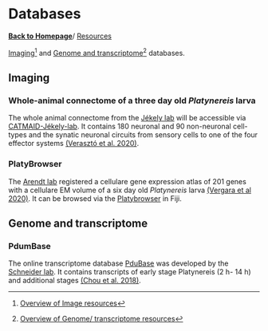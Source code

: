 # Databases

[**Back to Homepage**](index.md)/ [Resources](resources.md)

[Imaging](#imaging)[^1] and [Genome and transcriptome](#genome-and-transcriptome)[^2] databases.


## Imaging
### Whole-animal connectome of a three day old *Platynereis* larva

The whole animal connectome from the [Jékely lab](labs.md#jékely-lab) will be accessible via [CATMAID-Jékely-lab](https://catmaid.jekelylab.ex.ac.uk). It contains 180 neuronal and 90 non-neuronal cell-types and the synatic neuronal circuits from sensory cells to one of the four effector systems [(Verasztó et al. 2020)](https://www.biorxiv.org/content/10.1101/2020.08.21.260984v2).

### PlatyBrowser 

The [Arendt lab](labs.md#arendt-lab) registered a cellulare gene expression atlas of 201 genes with a cellulare EM volume of a six day old *Platynereis* larva [(Vergara et al 2020)](https://www.biorxiv.org/content/10.1101/2020.02.26.961037v1). It can be browsed via the [Platybrowser](https://github.com/mobie/mobie-viewer-fiji#mmb-fiji) in Fiji.


## Genome and transcriptome
### PdumBase

The online transcriptome database [PduBase](http://pdumbase.gdcb.iastate.edu) was developed by the [Schneider lab](labs.md#schneider-lab). It contains transcripts of early stage Platynereis (2 h- 14 h) and additional stages [(Chou et al. 2018)](https://link.springer.com/article/10.1186/s12864-018-4987-0). 

[^1]: [Overview of Image resources](https://github.com/platynereis/resources/wiki/Imaging)

[^2]: [Overview of Genome/ transcriptome resources](https://github.com/platynereis/resources/wiki/Sequences)
